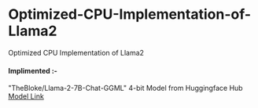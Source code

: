 # Optimized-CPU-Implementation-of-Llama2
Optimized CPU Implementation of Llama2

#### Implimented :- 
"TheBloke/Llama-2-7B-Chat-GGML"  4-bit Model from Huggingface Hub
[Model Link](https://huggingface.co/TheBloke/Llama-2-7B-Chat-GGML/blob/main/llama-2-7b-chat.ggmlv3.q4_0.bin)
